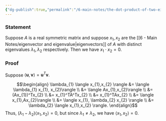 ```yaml
---
{"dg-publish":true,"permalink":"/6-main-notes/the-dot-product-of-two-eigenvectors-with-distinct-eigenvalues-of-a-symmetric-matrix-is-zero/","tags":["linear_algebra","info"]}
---
```


### Statement

Suppose $A$ is a real symmetric matrix and suppose $x_{1},x_{2}$ are the [[6 - Main Notes/eigenvector and eigenvalue\|eigenvectors]] of $A$ with distinct eigenvalues $\lambda_{1},\lambda_{2}$ respectively. Then we have $x_{1}\cdot x_{2}=0$. 

### Proof

Suppose $\langle \mathbf{u}, \mathbf{v} \rangle= \mathbf{u}^T\mathbf{v}.$

$$\begin{align}
\lambda_{1} \langle x_{1},x_{2} \rangle &= \langle \lambda_{1} x_{1}, x_{2}\rangle \\
&= \langle Ax_{1},x_{2}\rangle \\
&= (Ax_{1})^Tx_{2} \\
&= x_{1}^TA^Tx_{2} \\
&= x_{1}^TAx_{2} \\
&= \langle x_{1},Ax_{2}\rangle \\
&= \langle x_{1}, \lambda_{2} x_{2} \rangle \\
&= \lambda_{2} \langle x_{1},x_{2} \rangle.
\end{align}$$
Thus, $(\lambda_{1}-\lambda_{2})\langle x_{1},x_{2} \rangle=0$, but since $\lambda_{1} \neq \lambda_{2}$, we have $\langle x_{1},x_{2} \rangle =0$.
